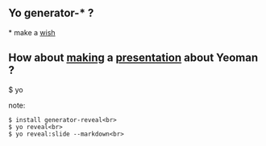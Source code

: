 ## Yo generator-* ?
\* make a [wish](http://yeoman.io/community-generators.html)

## <span class="fragment">How about [making](https://github.com/slara/generator-reveal) a [presentation](https://github.com/hakimel/reveal.js/) about Yeoman ?</span>
<div class="fragment editable" contenteditable>
  $ yo
</div>

note:

    $ install generator-reveal<br>
    $ yo reveal<br>
    $ yo reveal:slide --markdown<br>